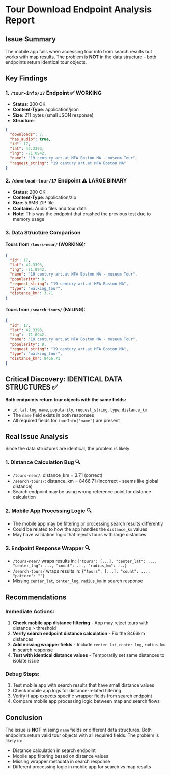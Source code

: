 # Tour Download Endpoint Analysis Report

## Issue Summary
The mobile app fails when accessing tour info from search results but works with map results. The problem is **NOT** in the data structure - both endpoints return identical tour objects.

## Key Findings

### 1. `/tour-info/17` Endpoint ✅ WORKING
- **Status**: 200 OK
- **Content-Type**: application/json
- **Size**: 211 bytes (small JSON response)
- **Structure**: 
```json
{
  "downloads": 7,
  "has_audio": true,
  "id": 17,
  "lat": 42.3393,
  "lng": -71.0942,
  "name": "19 century art.at MFA Boston MA - museum Tour",
  "request_string": "19 century art.at MFA Boston MA"
}
```

### 2. `/download-tour/17` Endpoint ⚠️ LARGE BINARY
- **Status**: 200 OK
- **Content-Type**: application/zip
- **Size**: 5.8MB ZIP file
- **Contains**: Audio files and tour data
- **Note**: This was the endpoint that crashed the previous test due to memory usage

### 3. Data Structure Comparison

#### Tours from `/tours-near/` (WORKING):
```json
{
  "id": 17,
  "lat": 42.3393,
  "lng": -71.0942,
  "name": "19 century art.at MFA Boston MA - museum Tour",
  "popularity": 8,
  "request_string": "19 century art.at MFA Boston MA",
  "type": "walking_tour",
  "distance_km": 3.71
}
```

#### Tours from `/search-tours/` (FAILING):
```json
{
  "id": 17,
  "lat": 42.3393,
  "lng": -71.0942,
  "name": "19 century art.at MFA Boston MA - museum Tour",
  "popularity": 8,
  "request_string": "19 century art.at MFA Boston MA",
  "type": "walking_tour",
  "distance_km": 8466.71
}
```

## Critical Discovery: IDENTICAL DATA STRUCTURES ✅

**Both endpoints return tour objects with the same fields:**
- `id`, `lat`, `lng`, `name`, `popularity`, `request_string`, `type`, `distance_km`
- The `name` field exists in both responses
- All required fields for `tourInfo['name']` are present

## Real Issue Analysis

Since the data structures are identical, the problem is likely:

### 1. **Distance Calculation Bug** 🔍
- `/tours-near/`: distance_km = 3.71 (correct)
- `/search-tours/`: distance_km = 8466.71 (incorrect - seems like global distance)
- Search endpoint may be using wrong reference point for distance calculation

### 2. **Mobile App Processing Logic** 🔍
- The mobile app may be filtering or processing search results differently
- Could be related to how the app handles the `distance_km` values
- May have validation logic that rejects tours with large distances

### 3. **Endpoint Response Wrapper** 🔍
- `/tours-near/` wraps results in: `{"tours": [...], "center_lat": ..., "center_lng": ..., "count": ..., "radius_km": ...}`
- `/search-tours/` wraps results in: `{"tours": [...], "count": ..., "pattern": ""}`
- Missing `center_lat`, `center_lng`, `radius_km` in search response

## Recommendations

### Immediate Actions:
1. **Check mobile app distance filtering** - App may reject tours with distance > threshold
2. **Verify search endpoint distance calculation** - Fix the 8466km distances
3. **Add missing wrapper fields** - Include `center_lat`, `center_lng`, `radius_km` in search response
4. **Test with identical distance values** - Temporarily set same distances to isolate issue

### Debug Steps:
1. Test mobile app with search results that have small distance values
2. Check mobile app logs for distance-related filtering
3. Verify if app expects specific wrapper fields from search endpoint
4. Compare mobile app processing logic between map and search flows

## Conclusion
The issue is **NOT** missing `name` fields or different data structures. Both endpoints return valid tour objects with all required fields. The problem is likely in:
- Distance calculation in search endpoint
- Mobile app filtering based on distance values  
- Missing wrapper metadata in search response
- Different processing logic in mobile app for search vs map results